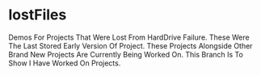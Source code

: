 # lostFiles
Demos For Projects That Were Lost From HardDrive Failure. These Were The Last Stored Early Version Of Project.
These Projects Alongside Other Brand New Projects Are Currently Being Worked On.
This Branch Is To Show I Have Worked On Projects.
